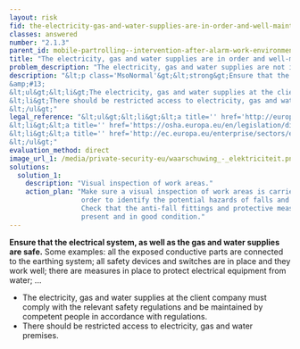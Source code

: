 ```yaml
---
layout: risk
fid: the-electricity-gas-and-water-supplies-are-in-order-and-well-maintained
classes: answered
number: "2.1.3"
parent_id: mobile-partrolling--intervention-after-alarm-work-environment-site-related
title: "The electricity, gas and water supplies are in order and well-maintained."
problem_description: "The electricity, gas and water supplies are not in order and/or not well-maintained."
description: "&lt;p class='MsoNormal'&gt;&lt;strong&gt;Ensure that the electrical system, as well as the gas and water supplies are safe.&lt;/strong&gt; Some examples: all the exposed conductive parts are connected to the earthing system; all safety devices and switches are in place and they work well; there are measures in place to protect electrical equipment from water; ... &lt;/p&gt;&amp;#13;
&amp;#13;
&lt;ul&gt;&lt;li&gt;The electricity, gas and water supplies at the client company must comply with the relevant safety regulations and be maintained by competent people in accordance with regulations.&lt;/li&gt;&amp;#13;
&lt;li&gt;There should be restricted access to electricity, gas and water premises.&lt;/li&gt;&amp;#13;
&lt;/ul&gt;"
legal_reference: "&lt;ul&gt;&lt;li&gt;&lt;a title='' href='http://europa.eu/legislation_summaries/employment_and_social_policy/health_hygiene_safety_at_work/c11113_en.htm' rel='nofollow' target='_blank'&gt;89/391/CEE Implementing measures to improve the health and safety of workers (framework directive).&lt;/a&gt;&lt;/li&gt;&amp;#13;
&lt;li&gt;&lt;a title='' href='https://osha.europa.eu/en/legislation/directives/workplaces-equipment-signs-personal-protective-equipment/osh-directives/2' rel='nofollow' target='_blank'&gt;89/654/EEC Directive on the minimum safety and health requirements for the workplace&lt;/a&gt;.&lt;/li&gt;&amp;#13;
&lt;li&gt;&lt;a title='' href='http://ec.europa.eu/enterprise/sectors/electrical/documents/lvd/legislation/' target='_blank' rel='nofollow'&gt;2006/95/EC Directive on the harmonisation of the laws of Member States relating to electrical equipment designed for use within certain voltage limits&lt;/a&gt;.&lt;/li&gt;&amp;#13;
&lt;/ul&gt;"
evaluation_method: direct
image_url_1: /media/private-security-eu/waarschuwing_-_elektriciteit.png
solutions:
  solution_1:
    description: "Visual inspection of work areas."
    action_plan: "Make sure a visual inspection of work areas is carried out in
                  order to identify the potential hazards of falls and slips.
                  Check that the anti-fall fittings and protective measures are
                  present and in good condition."
---
```

**Ensure that the electrical system, as well as the gas and water supplies are safe.** Some examples: all the exposed conductive parts are connected to the earthing system; all safety devices and switches are in place and they work well; there are measures in place to protect electrical equipment from water; ... 

  * The electricity, gas and water supplies at the client company must comply with the relevant safety regulations and be maintained by competent people in accordance with regulations.
  * There should be restricted access to electricity, gas and water premises.


